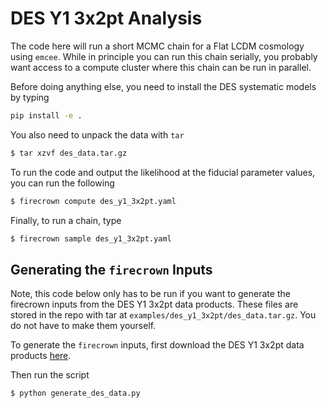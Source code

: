 # DES Y1 3x2pt Analysis

The code here will run a short MCMC chain for a Flat LCDM cosmology using
`emcee`. While in principle you can run this chain serially, you probably
want access to a compute cluster where this chain can be run in parallel.

Before doing anything else, you need to install the DES systematic models by
typing

```bash
pip install -e .
```

You also need to unpack the data with `tar`

```bash
$ tar xzvf des_data.tar.gz
```

To run the code and output the likelihood at the fiducial parameter values,
you can run the following

```bash
$ firecrown compute des_y1_3x2pt.yaml
```

Finally, to run a chain, type

```bash
$ firecrown sample des_y1_3x2pt.yaml
```

## Generating the `firecrown` Inputs

Note, this code below only has to be run if you want to generate the firecrown
inputs from the DES Y1 3x2pt data products. These files are stored in the repo
with tar  at `examples/des_y1_3x2pt/des_data.tar.gz`. You do not have to make
them yourself.

To generate the `firecrown` inputs, first download the DES Y1 3x2pt
data products [here](http://desdr-server.ncsa.illinois.edu/despublic/y1a1_files/chains/2pt_NG_mcal_1110.fits).

Then run the script

```bash
$ python generate_des_data.py
```
